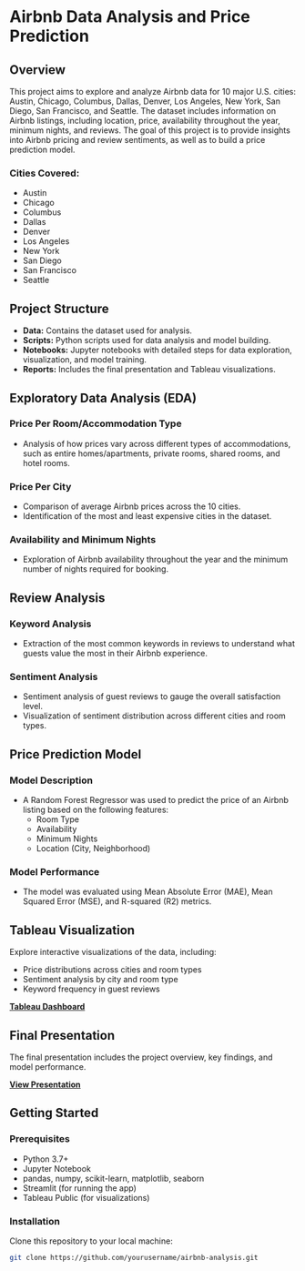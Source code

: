 # Airbnb Data Analysis and Price Prediction

## Overview

This project aims to explore and analyze Airbnb data for 10 major U.S. cities: Austin, Chicago, Columbus, Dallas, Denver, Los Angeles, New York, San Diego, San Francisco, and Seattle. The dataset includes information on Airbnb listings, including location, price, availability throughout the year, minimum nights, and reviews. The goal of this project is to provide insights into Airbnb pricing and review sentiments, as well as to build a price prediction model.

### Cities Covered:
- Austin
- Chicago
- Columbus
- Dallas
- Denver
- Los Angeles
- New York
- San Diego
- San Francisco
- Seattle

## Project Structure

- **Data:** Contains the dataset used for analysis.
- **Scripts:** Python scripts used for data analysis and model building.
- **Notebooks:** Jupyter notebooks with detailed steps for data exploration, visualization, and model training.
- **Reports:** Includes the final presentation and Tableau visualizations.

## Exploratory Data Analysis (EDA)

### Price Per Room/Accommodation Type
- Analysis of how prices vary across different types of accommodations, such as entire homes/apartments, private rooms, shared rooms, and hotel rooms.

### Price Per City
- Comparison of average Airbnb prices across the 10 cities.
- Identification of the most and least expensive cities in the dataset.

### Availability and Minimum Nights
- Exploration of Airbnb availability throughout the year and the minimum number of nights required for booking.

## Review Analysis

### Keyword Analysis
- Extraction of the most common keywords in reviews to understand what guests value the most in their Airbnb experience.

### Sentiment Analysis
- Sentiment analysis of guest reviews to gauge the overall satisfaction level.
- Visualization of sentiment distribution across different cities and room types.

## Price Prediction Model

### Model Description
- A Random Forest Regressor was used to predict the price of an Airbnb listing based on the following features:
  - Room Type
  - Availability
  - Minimum Nights
  - Location (City, Neighborhood)

### Model Performance
- The model was evaluated using Mean Absolute Error (MAE), Mean Squared Error (MSE), and R-squared (R2) metrics.

## Tableau Visualization

Explore interactive visualizations of the data, including:
- Price distributions across cities and room types
- Sentiment analysis by city and room type
- Keyword frequency in guest reviews

**[Tableau Dashboard](#)**

## Final Presentation

The final presentation includes the project overview, key findings, and model performance.

**[View Presentation](#)**

## Getting Started

### Prerequisites
- Python 3.7+
- Jupyter Notebook
- pandas, numpy, scikit-learn, matplotlib, seaborn
- Streamlit (for running the app)
- Tableau Public (for visualizations)

### Installation
Clone this repository to your local machine:

```bash
git clone https://github.com/yourusername/airbnb-analysis.git

